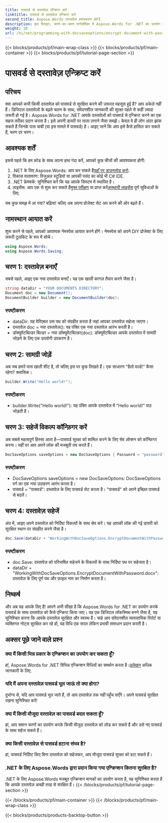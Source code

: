 ```yaml
---
title: पासवर्ड से दस्तावेज़ एन्क्रिप्ट करें
linktitle: पासवर्ड से दस्तावेज़ एन्क्रिप्ट करें
second_title: Aspose.Words दस्तावेज़ प्रसंस्करण API
description: इस विस्तृत, चरण-दर-चरण मार्गदर्शिका में Aspose.Words for .NET का उपयोग करके पासवर्ड के साथ दस्तावेज़ को एन्क्रिप्ट करना सीखें। अपनी संवेदनशील जानकारी को आसानी से सुरक्षित करें।
weight: 10
url: /hi/net/programming-with-docsaveoptions/encrypt-document-with-password/
---
```


{{< blocks/products/pf/main-wrap-class >}}
{{< blocks/products/pf/main-container >}}
{{< blocks/products/pf/tutorial-page-section >}}

# पासवर्ड से दस्तावेज़ एन्क्रिप्ट करें

## परिचय

क्या आपको कभी किसी दस्तावेज़ को पासवर्ड से सुरक्षित करने की ज़रूरत महसूस हुई है? आप अकेले नहीं हैं। डिजिटल दस्तावेज़ों के बढ़ते चलन के साथ, संवेदनशील जानकारी की सुरक्षा पहले से कहीं ज़्यादा ज़रूरी हो गई है। Aspose.Words for .NET आपके दस्तावेज़ों को पासवर्ड से एन्क्रिप्ट करने का एक सहज तरीका प्रदान करता है। इसे अपनी डायरी पर ताला लगाने जैसा समझें। केवल वे ही लोग अंदर झांक सकते हैं जिनके पास चाबी (या इस मामले में पासवर्ड) है। आइए जानें कि आप इसे कैसे हासिल कर सकते हैं, चरण दर चरण।

## आवश्यक शर्तें

इससे पहले कि हम कोड के साथ अपना हाथ गंदा करें, आपको कुछ चीजों की आवश्यकता होगी:
1.  .NET के लिए Aspose.Words: आप कर सकते हैं[यहाँ पर डाउनलोड करो](https://releases.aspose.com/words/net/).
2. विकास वातावरण: विजुअल स्टूडियो या आपकी पसंद का कोई भी C# IDE.
3. .NET फ्रेमवर्क: सुनिश्चित करें कि यह आपके सिस्टम में स्थापित है।
4.  लाइसेंस: आप एक से शुरू कर सकते हैं[मुफ्त परीक्षण](https://releases.aspose.com/) या प्राप्त करें[अस्थायी लाइसेंस](https://purchase.aspose.com/temporary-license/) पूर्ण सुविधाओं के लिए.

सब कुछ समझ में आ गया? बढ़िया! चलिए अब अपना प्रोजेक्ट सेट अप करने की ओर बढ़ते हैं।

## नामस्थान आयात करें

शुरू करने से पहले, आपको आवश्यक नेमस्पेस आयात करने होंगे। नेमस्पेस को अपने DIY प्रोजेक्ट के लिए ज़रूरी टूलकिट के रूप में सोचें।

```csharp
using Aspose.Words;
using Aspose.Words.Saving;
```

## चरण 1: दस्तावेज़ बनाएँ

सबसे पहले, आइए एक नया दस्तावेज़ बनाएँ। यह एक खाली कागज़ तैयार करने जैसा है।

```csharp
string dataDir = "YOUR DOCUMENTS DIRECTORY";
Document doc = new Document();
DocumentBuilder builder = new DocumentBuilder(doc);
```

### स्पष्टीकरण

- dataDir: यह वेरिएबल उस पथ को संग्रहीत करता है जहां आपका दस्तावेज़ सहेजा जाएगा।
- दस्तावेज़ doc = नया दस्तावेज़(): यह पंक्ति एक नया दस्तावेज़ आरंभ करती है।
- डॉक्यूमेंटबिल्डर बिल्डर = नया डॉक्यूमेंटबिल्डर(doc): डॉक्यूमेंटबिल्डर आपके दस्तावेज़ में सामग्री जोड़ने के लिए एक उपयोगी उपकरण है।

## चरण 2: सामग्री जोड़ें

अब जब हमारे पास खाली शीट है, तो चलिए इस पर कुछ लिखते हैं। एक साधारण "हैलो वर्ल्ड!" कैसा रहेगा? क्लासिक।

```csharp
builder.Write("Hello world!");
```

### स्पष्टीकरण

- builder.Write("Hello world!"): यह पंक्ति आपके दस्तावेज़ में "Hello world!" पाठ जोड़ती है।

## चरण 3: सहेजें विकल्प कॉन्फ़िगर करें

अब सबसे महत्वपूर्ण हिस्सा आता है—पासवर्ड सुरक्षा को शामिल करने के लिए सेव ऑप्शन को कॉन्फ़िगर करना। यहीं पर आप अपने लॉक की मजबूती तय करते हैं।

```csharp
DocSaveOptions saveOptions = new DocSaveOptions { Password = "password" };
```

### स्पष्टीकरण

- DocSaveOptions saveOptions = new DocSaveOptions: DocSaveOptions वर्ग का एक नया उदाहरण आरंभ करता है।
- पासवर्ड = "पासवर्ड": दस्तावेज़ के लिए पासवर्ड सेट करता है। "पासवर्ड" को अपने इच्छित पासवर्ड से बदलें।

## चरण 4: दस्तावेज़ सहेजें

अंत में, आइए अपने दस्तावेज़ को निर्दिष्ट विकल्पों के साथ सेव करें। यह आपकी लॉक की गई डायरी को सुरक्षित स्थान पर संग्रहीत करने जैसा है।

```csharp
doc.Save(dataDir + "WorkingWithDocSaveOptions.EncryptDocumentWithPassword.docx", saveOptions);
```

### स्पष्टीकरण

- doc.Save: दस्तावेज़ को परिभाषित सहेजने के विकल्पों के साथ निर्दिष्ट पथ पर सहेजता है।
- dataDir + "WorkingWithDocSaveOptions.EncryptDocumentWithPassword.docx": दस्तावेज़ के लिए पूर्ण पथ और फ़ाइल नाम का निर्माण करता है।

## निष्कर्ष

और अब यह आपके लिए है! आपने अभी सीखा है कि Aspose.Words for .NET का उपयोग करके पासवर्ड के साथ दस्तावेज़ को कैसे एन्क्रिप्ट किया जाए। यह एक डिजिटल लॉकस्मिथ बनने जैसा है, यह सुनिश्चित करना कि आपके दस्तावेज़ सुरक्षित और स्वस्थ हैं। चाहे आप संवेदनशील व्यावसायिक रिपोर्ट या व्यक्तिगत नोट्स सुरक्षित कर रहे हों, यह विधि एक सरल लेकिन प्रभावी समाधान प्रदान करती है।

## अक्सर पूछे जाने वाले प्रश्न

### क्या मैं किसी भिन्न प्रकार के एन्क्रिप्शन का उपयोग कर सकता हूँ?
 हां, Aspose.Words for .NET विभिन्न एन्क्रिप्शन विधियों का समर्थन करता है।[प्रलेखन](https://reference.aspose.com/words/net/) अधिक जानकारी के लिए.

### यदि मैं अपना दस्तावेज़ पासवर्ड भूल जाऊं तो क्या होगा?
दुर्भाग्य से, यदि आप पासवर्ड भूल जाते हैं, तो आप दस्तावेज़ तक नहीं पहुँच पाएँगे। अपने पासवर्ड सुरक्षित रखना सुनिश्चित करें!

### क्या मैं किसी मौजूदा दस्तावेज़ का पासवर्ड बदल सकता हूँ?
हां, आप समान चरणों का उपयोग करके किसी मौजूदा दस्तावेज़ को लोड कर सकते हैं और उसे नए पासवर्ड के साथ सहेज सकते हैं।

### क्या किसी दस्तावेज़ से पासवर्ड हटाना संभव है?
हां, पासवर्ड निर्दिष्ट किए बिना दस्तावेज़ को सहेजकर, आप मौजूदा पासवर्ड सुरक्षा को हटा सकते हैं।

### .NET के लिए Aspose.Words द्वारा प्रदान किया गया एन्क्रिप्शन कितना सुरक्षित है?
.NET के लिए Aspose.Words मजबूत एन्क्रिप्शन मानकों का उपयोग करता है, यह सुनिश्चित करता है कि आपके दस्तावेज़ अच्छी तरह से संरक्षित हैं।
{{< /blocks/products/pf/tutorial-page-section >}}

{{< /blocks/products/pf/main-container >}}
{{< /blocks/products/pf/main-wrap-class >}}

{{< blocks/products/products-backtop-button >}}
